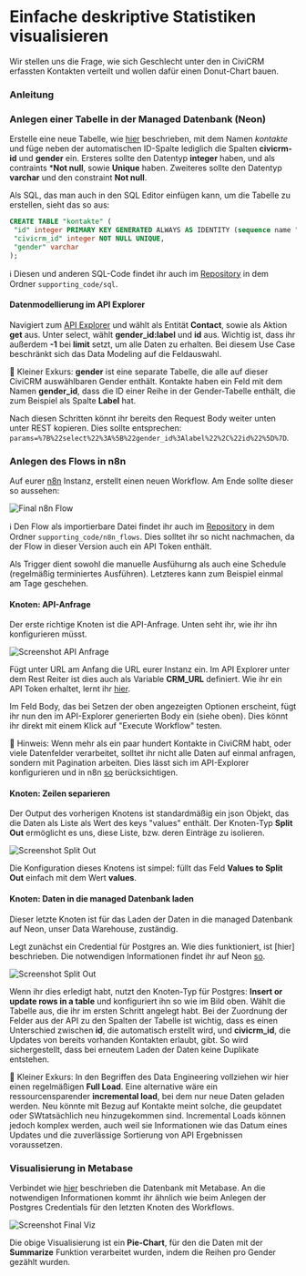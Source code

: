# Einfache deskriptive Statistiken visualisieren

Wir stellen uns die Frage, wie sich Geschlecht unter den in CiviCRM erfassten Kontakten verteilt und wollen dafür einen Donut-Chart bauen. 

### Anleitung 

### Anlegen einer Tabelle in der Managed Datenbank (Neon)

 Erstelle eine neue Tabelle, wie [hier](../../tools/4-managed-datenbank.html#anlegen-einer-datenbank-und-tabelle) beschrieben, mit dem Namen *kontakte* und füge neben der automatischen ID-Spalte lediglich die Spalten **civicrm-id** und **gender** ein. Ersteres sollte den Datentyp **integer** haben, und als contraints ***Not null**, sowie **Unique** haben. Zweiteres sollte den Datentyp **varchar** und den constraint **Not null**.

 Als SQL, das man auch in den SQL Editor einfügen kann, um die Tabelle zu erstellen, sieht das so aus:

 ```sql
 CREATE TABLE "kontakte" (
  "id" integer PRIMARY KEY GENERATED ALWAYS AS IDENTITY (sequence name "kontakte_id_seq"),
  "civicrm_id" integer NOT NULL UNIQUE,
  "gender" varchar
);
```

ℹ️ Diesen und anderen SQL-Code findet ihr auch im [Repository](https://github.com/CorrelAid/cdl_civicrm_analyse) in dem Ordner `supporting_code/sql`.


#### Datenmodellierung im API Explorer

Navigiert zum [API Explorer](../../tools/1-civicrm_intern/3-civicrm-api.html#api-explorer) und wählt als Entität **Contact**, sowie als Aktion **get** aus. Unter select, wählt **gender_id:label** und **id** aus. Wichtig ist, dass ihr außerdem **-1** bei **limit** setzt, um alle Daten zu erhalten. Bei diesem Use Case beschränkt sich das Data Modeling auf die Feldauswahl. 

🤔 Kleiner Exkurs: **gender** ist eine separate Tabelle, die alle auf dieser CiviCRM auswählbaren Gender enthält. Kontakte haben ein Feld mit dem Namen **gender_id**, dass die ID einer Reihe in der Gender-Tabelle enthält, die zum Beispiel als Spalte **Label** hat. 

Nach diesen Schritten könnt ihr bereits den Request Body weiter unten unter REST kopieren. Dies sollte entsprechen: `params=%7B%22select%22%3A%5B%22gender_id%3Alabel%22%2C%22id%22%5D%7D`.

### Anlegen des Flows in n8n

Auf eurer [n8n](../../tools/5-workflow-tools.html#n8n) Instanz, erstellt einen neuen Workflow. Am Ende sollte dieser so aussehen:

![Final n8n Flow](../../images/use_cases/2-api_db_wf_mtbs/n8n-final-flow.png)

ℹ️ Den Flow als importierbare Datei findet ihr auch im [Repository](https://github.com/CorrelAid/cdl_civicrm_analyse) in dem Ordner `supporting_code/n8n_flows`. Dies solltet ihr so nicht nachmachen, da der Flow in dieser Version auch ein API Token enthält.

Als Trigger dient sowohl die manuelle Ausfühurng als auch eine Schedule (regelmäßig terminiertes Ausführen). Letzteres kann zum Beispiel einmal am Tage geschehen. 

#### Knoten: API-Anfrage

Der erste richtige Knoten ist die API-Anfrage. Unten seht ihr, wie ihr ihn konfigurieren müsst.

![Screenshot API Anfrage](../../images/use_cases/2-api_db_wf_mtbs/n8n-api-request.png)

Fügt unter URL am Anfang die URL eurer Instanz ein. Im API Explorer unter dem Rest Reiter ist dies auch als Variable **CRM_URL** definiert. Wie ihr ein API Token erhaltet, lernt ihr [hier](../../tools/1-civicrm_intern/3-civicrm-api.html#api-einrichten). 

Im Feld Body, das bei Setzen der oben angezeigten Optionen erscheint, fügt ihr nun den im API-Explorer generierten Body ein (siehe oben). Dies könnt ihr direkt mit einem Klick auf "Execute Workflow" testen.

🤔 Hinweis: Wenn mehr als ein paar hundert Kontakte in CiviCRM habt, oder viele Datenfelder verarbeitet, solltet ihr nicht alle Daten auf einmal anfragen, sondern mit Pagination arbeiten. Dies lässt sich im API-Explorer konfigurieren und in n8n [so](https://docs.n8n.io/integrations/builtin/core-nodes/n8n-nodes-base.httprequest/#pagination) berücksichtigen.

#### Knoten: Zeilen separieren

Der Output des vorherigen Knotens ist standardmäßig ein json Objekt, das die Daten als Liste als Wert des keys "values" enthält. Der Knoten-Typ **Split Out** ermöglicht es uns, diese Liste, bzw. deren Einträge zu isolieren. 

![Screenshot Split Out](../../images/use_cases/2-api_db_wf_mtbs/n8n-split-out.png)

Die Konfiguration dieses Knotens ist simpel: füllt das Feld **Values to Split Out** einfach mit dem Wert **values**.

#### Knoten: Daten in die managed Datenbank laden

Dieser letzte Knoten ist für das Laden der Daten in die managed Datenbank auf Neon, unser Data Warehouse, zuständig. 

Legt zunächst ein Credential für Postgres an. Wie dies funktioniert, ist [hier] beschrieben. Die notwendigen Informationen findet ihr auf Neon [so](https://neon.com/docs/connect/connect-from-any-app).

![Screenshot Split Out](../../images/use_cases/2-api_db_wf_mtbs/n8n-load.png)

Wenn ihr dies erledigt habt, nutzt den Knoten-Typ für Postgres: **Insert or update rows in a table** und konfiguriert ihn so wie im Bild oben. Wählt die Tabelle aus, die ihr im ersten Schritt angelegt habt. Bei der Zuordnung der Felder aus der API zu den Spalten der Tabelle ist wichtig, dass es einen Unterschied zwischen **id**, die automatisch erstellt wird, und **civicrm_id**, die Updates von bereits vorhanden Kontakten erlaubt, gibt. So wird sichergestellt, dass bei erneutem Laden der Daten keine Duplikate entstehen.

🤔 Kleiner Exkurs: In den Begriffen des Data Engineering vollziehen wir hier einen regelmäßigen **Full Load**. Eine alternative wäre ein ressourcensparender **incremental load**, bei dem nur neue Daten geladen werden. Neu könnte mit Bezug auf Kontakte meint solche, die geupdatet oder SWtatsächlich neu hinzugekommen sind. Incremental Loads können jedoch komplex werden, auch weil sie Informationen wie das Datum eines Updates und die zuverlässige Sortierung von API Ergebnissen voraussetzen.

### Visualisierung in Metabase

Verbindet wie [hier](../../tools/3-bi-tools.md#mb-db-hinzufuegen) beschrieben die Datenbank mit Metabase. An die notwendigen Informationen kommt ihr ähnlich wie beim Anlegen der Postgres Credentials für den letzten Knoten des Workflows. 

![Screenshot Final Viz](../../images/use_cases/2-api_db_wf_mtbs/n8n-viz.png)

Die obige Visualisierung ist ein **Pie-Chart**, für den die Daten mit der **Summarize** Funktion verarbeitet wurden, indem die Reihen pro Gender gezählt wurden.

